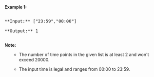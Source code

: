 
**Example 1:**<br />
<pre>
**Input:** ["23:59","00:00"]
**Output:** 1
</pre>


**Note:**<br>
<ol>
- The number of time points in the given list is at least 2 and won't exceed 20000.
- The input time is legal and ranges from 00:00 to 23:59.
</ol>

